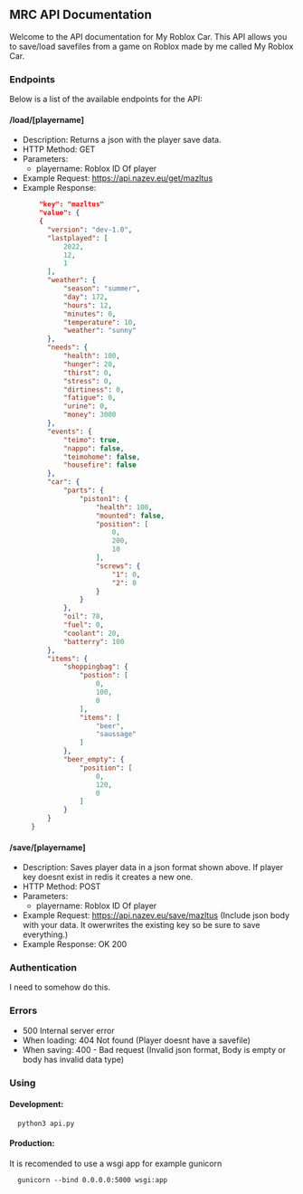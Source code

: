 ## MRC API Documentation

Welcome to the API documentation for My Roblox Car. This API allows you to save/load savefiles from a game on Roblox made by me called My Roblox Car.

### Endpoints

Below is a list of the available endpoints for the API:

#### /load/[playername]
- Description: Returns a json with the player save data.
- HTTP Method: GET
- Parameters:
  - playername: Roblox ID Of player
- Example Request: https://api.nazev.eu/get/mazltus
- Example Response: 
  ```json
      "key": "mazltus"
      "value": {
      {
        "version": "dev-1.0",
        "lastplayed": [
            2022,
            12,
            1
        ],
        "weather": {
            "season": "summer",
            "day": 172,
            "hours": 12,
            "minutes": 0,
            "temperature": 10,
            "weather": "sunny"
        },
        "needs": {
            "health": 100,
            "hunger": 20,
            "thirst": 0,
            "stress": 0,
            "dirtiness": 0,
            "fatigue": 0,
            "urine": 0,
            "money": 3000
        },
        "events": {
            "teimo": true,
            "nappo": false,
            "teimohome": false,
            "housefire": false
        },
        "car": {
            "parts": {
                "piston1": {
                    "health": 100,
                    "mounted": false,
                    "position": [
                        0,
                        200,
                        10
                    ],
                    "screws": {
                        "1": 0,
                        "2": 0
                    }
                }
            },
            "oil": 78,
            "fuel": 0,
            "coolant": 20,
            "batterry": 100
        },
        "items": {
            "shoppingbag": {
                "postion": [
                    0,
                    100,
                    0
                ],
                "items": [
                    "beer",
                    "saussage"
                ]
            },
            "beer_empty": {
                "position": [
                    0,
                    120,
                    0
                ]
            }
        }
    }
  ```


#### /save/[playername]
- Description: Saves player data in a json format shown above. If player key doesnt exist in redis it creates a new one.
- HTTP Method: POST
- Parameters:
  - playername: Roblox ID Of player
- Example Request: https://api.nazev.eu/save/mazltus (Include json body with your data. It owerwrites the existing key so be sure to save everything.)
- Example Response: OK 200

### Authentication

I need to somehow do this.

### Errors

- 500 Internal server error
- When loading: 404 Not found (Player doesnt have a savefile)
- When saving: 400 - Bad request (Invalid json format, Body is empty or body has invalid data type)

### Using
#### Development:
```
  python3 api.py
```

#### Production:
It is recomended to use a wsgi app for example gunicorn
```
  gunicorn --bind 0.0.0.0:5000 wsgi:app
```
